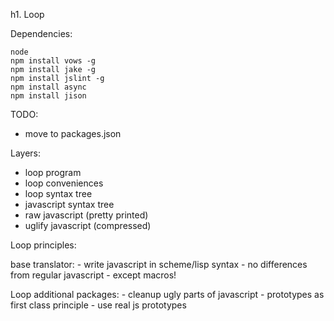 h1. Loop

Dependencies:

    node
    npm install vows -g
    npm install jake -g
    npm install jslint -g
    npm install async
    npm install jison

TODO:
  - move to packages.json

Layers:
  - loop program
  - loop conveniences
  - loop syntax tree
  - javascript syntax tree
  - raw javascript (pretty printed)
  - uglify javascript (compressed)

Loop principles:

  base translator:
    - write javascript in scheme/lisp syntax
    - no differences from regular javascript
    - except macros!

  Loop additional packages:
    - cleanup ugly parts of javascript
    - prototypes as first class principle - use real js prototypes
